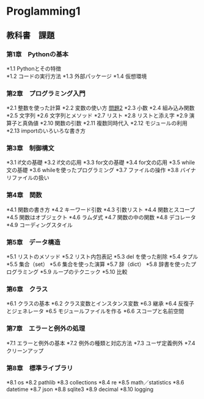 # Proglamming1
## 教科書　課題
### 第1章　Pythonの基本
*1.1 Pythonとその特徴    
*1.2 コードの実行方法 
*1.3 外部パッケージ 
*1.4 仮想環境
### 第2章　プログラミング入門
*2.1 整数を使った計算 
*2.2 変数の使い方 [問題2](./CHAPTER02/Q2_1_2.py)
*2.3 小数
*2.4 組み込み関数
*2.5 文字列
*2.6 文字列とメソッド
*2.7 リスト
*2.8 リストと添え字
*2.9 演算子と真偽値
*2.10 関数の引数
*2.11 複数同時代入
*2.12 モジュールの利用
*2.13 importのいろいろな書き方
### 第3章　制御構文
*3.1 if文の基礎
*3.2 if文の応用
*3.3 for文の基礎
*3.4 for文の応用
*3.5 while文の基礎
*3.6 whileを使ったプログラミング
*3.7 ファイルの操作
*3.8 バイナリファイルの扱い
### 第4章　関数
*4.1 関数の書き方
*4.2 キーワード引数
*4.3 引数リスト
*4.4 関数とスコープ
*4.5 関数はオブジェクト
*4.6 ラムダ式
*4.7 関数の中の関数
*4.8 デコレータ
*4.9 コーディングスタイル
### 第5章　データ構造
*5.1 リストのメソッド
*5.2 リスト内包表記
*5.3 del を使った削除
*5.4 タプル
*5.5 集合（set）
*5.6 集合を使った演算
*5.7 辞（dict）
*5.8 辞書を使ったプログラミング
*5.9 ループのテクニック
*5.10 比較
### 第6章　クラス
*6.1 クラスの基本
*6.2 クラス変数とインスタンス変数
*6.3 継承
*6.4 反復子とジェネレータ
*6.5 モジュールファイルを作る
*6.6 スコープと名前空間
### 第7章　エラーと例外の処理
*7.1 エラーと例外の基本
*7.2 例外の種類と対応方法
*7.3 ユーザ定義例外
*7.4 クリーンアップ
### 第8章　標準ライブラリ
*8.1 os
*8.2 pathlib
*8.3 collections
*8.4 re
*8.5 math／statistics
*8.6 datetime
*8.7 json
*8.8 sqlite3
*8.9 decimal
*8.10 logging


